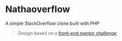 # Nathaoverflow

A simple StackOverflow clone built with PHP

> Design based on a [front-end mentor challenge](https://www.frontendmentor.io/challenges/interactive-comments-section-iG1RugEG9)
